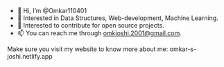 - 👋 Hi, I’m @Omkar110401
- 👀 Interested in Data Structures, Web-development, Machine Learning.
- 💞️ Interested to contribute for open source projects.
- 📫 You can reach me through omkjoshi.2001@gmail.com.

Make sure you visit my website to know more about me:
omkar-s-joshi.netlify.app

<!---
Omkar110401/Omkar110401 is a ✨ special ✨ repository because its `README.md` (this file) appears on your GitHub profile.
You can click the Preview link to take a look at your changes.
--->
